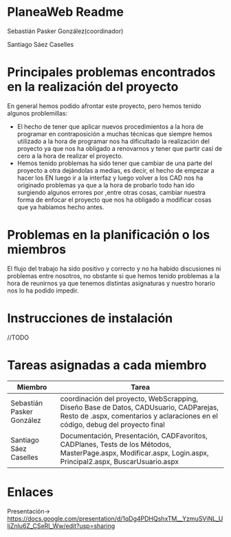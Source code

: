 # PlaneaWeb Readme
Sebastián Pasker González(coordinador)

Santiago Sáez Caselles

# Principales problemas encontrados en la realización del proyecto
En general hemos podido afrontar este proyecto, pero hemos tenido algunos problemillas:
- El hecho de tener que aplicar nuevos procedimientos a la hora de programar en contraposición a muchas técnicas que siempre hemos         utilizado a la hora de programar nos ha dificultado la realización del proyecto ya que nos ha obligado a renovarnos y tener que partir   casi de cero a la hora de realizar el proyecto.
- Hemos tenido problemas ha sido tener que cambiar de una parte del proyecto a otra dejándolas a medias, es decir, el hecho de empezar a   hacer los EN luego ir a la interfaz y luego volver a los CAD nos ha originado problemas ya que a la hora de probarlo todo han ido       surgiendo algunos errores por ,entre otras cosas, cambiar nuestra forma de enfocar el proyecto que nos ha obligado a modificar cosas     que ya habíamos hecho antes.

# Problemas en la planificación o los miembros
El flujo del trabajo ha sido positivo y correcto y no ha habido discusiones ni problemas entre nosotros, no obstante si que hemos tenido problemas a la hora de reunirnos ya que tenemos distintas asignaturas y nuestro horario nos lo ha podido impedir.

# Instrucciones de instalación

//TODO

# Tareas asignadas a cada miembro
| Miembro | Tarea |
| -- | -- |
| Sebastián Pasker González | coordinación del proyecto, WebScrapping, Diseño Base de Datos, CADUsuario, CADParejas, Resto de .aspx, comentarios y aclaraciones en el código, debug del proyecto final |
| Santiago Sáez Caselles | Documentación, Presentación, CADFavoritos, CADPlanes, Tests de los Métodos, MasterPage.aspx, Modificar.aspx, Login.aspx, Principal2.aspx, BuscarUsuario.aspx |

# Enlaces
Presentación-> https://docs.google.com/presentation/d/1qDg4PDHQshxTM__YzmuSViNL_UIjZnlu6Z_CSeRI_Ww/edit?usp=sharing

